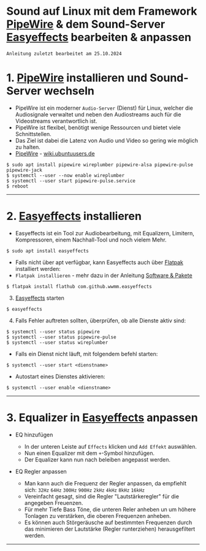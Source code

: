 # Sound auf Linux mit dem Framework [PipeWire](https://pipewire.org/) & dem Sound-Server [Easyeffects](https://github.com/wwmm/easyeffects) bearbeiten & anpassen

`Anleitung zuletzt bearbeitet am 25.10.2024`


# 1. [PipeWire](https://pipewire.org/) installieren und Sound-Server wechseln
- PipeWire ist ein moderner `Audio-Server` (Dienst) für Linux, welcher die Audiosignale verwaltet und neben den Audiostreams auch für die Videostreams verantwortlich ist.
- PipeWire ist flexibel, benötigt wenige Ressourcen und bietet viele Schnittstellen.
- Das Ziel ist dabei die Latenz von Audio und Video so gering wie möglich zu halten.
- [PipeWire](https://pipewire.org/) - [wiki.ubuntuusers.de](https://wiki.ubuntuusers.de/Pipewire/)

```
$ sudo apt install pipewire wireplumber pipewire-alsa pipewire-pulse pipewire-jack
$ systemctl --user --now enable wireplumber
$ systemctl --user start pipewire-pulse.service
$ reboot
```


------------------------------------------------------------------------------------------------


# 2. [Easyeffects](https://github.com/wwmm/easyeffects) installieren
- Easyeffects ist ein Tool zur Audiobearbeitung, mit Equalizern, Limitern, Kompressoren, einem Nachhall-Tool und noch vielem Mehr.
```
$ sudo apt install easyeffects
```


- Falls nicht über apt verfügbar, kann Easyeffects auch über [Flatpak](https://flathub.org/apps/com.github.wwmm.easyeffects) installiert werden:
- `Flatpak installieren` - mehr dazu in der Anleitung [Software & Pakete](https://github.com/replay45/Linux-RaspberryPI-NextCloud/tree/main/linux)
```
$ flatpak install flathub com.github.wwmm.easyeffects
```


3. [Easyeffects](https://github.com/wwmm/easyeffects) starten
```
$ easyeffects
```


4. Falls Fehler auftreten sollten, überprüfen, ob alle Dienste aktiv sind:
```
$ systemctl --user status pipewire
$ systemctl --user status pipewire-pulse
$ systemctl --user status wireplumber
```

- Falls ein Dienst nicht läuft, mit folgendem befehl starten:
```
$ systemctl --user start <dienstname>
```

- Autostart eines Dienstes aktivieren:
```
$ systemctl --user enable <dienstname>
```


------------------------------------------------------------------------------------------------


# 3. Equalizer in [Easyeffects](https://github.com/wwmm/easyeffects) anpassen
- EQ hinzufügen
	- In der unteren Leiste auf `Effects` klicken und `Add Effekt` auswählen.
	- Nun einen Equalizer mit dem `+`-Symbol hinzufügen.
	- Der Equalizer kann nun nach beleiben angepasst werden.

- EQ Regler anpassen
	- Man kann auch die Frequenz der Regler anpassen, da empfiehlt sich: `32Hz` `64Hz` `300Hz` `900Hz` `2kHz` `4kHz` `8kHz` `16kHz`
	- Vereinfacht gesagt, sind die Regler "Lautstärkeregler" für die angegeben Freuenzen.
	- Für mehr Tiefe Bass Töne, die unteren Reler anheben un um höhere Tonlagen zu verstärken, die oberen Frequenzen anheben.
	- Es können auch Störgeräusche auf bestimmten Frequenzen durch das minimieren der Lautstärke (Regler runterziehen) herausgefiltert werden.


------------------------------------------------------------------------------------------------
